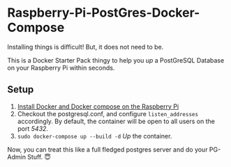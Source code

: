 # Raspberry-Pi-PostGres-Docker-Compose

Installing things is difficult! But, it does not need to be.

This is a Docker Starter Pack thingy to help you _up_ a PostGreSQL Database on your Raspberry Pi within seconds. 


## Setup
1. [Install Docker and Docker compose on the Raspberry Pi]( https://dev.to/rohansawant/installing-docker-and-docker-compose-on-the-raspberry-pi-in-5-simple-steps-3mgl)
2. Checkout the postgresql.conf, and configure  `listen_addresses` accordingly. By default, the container will be open to all users on the port *5432*.
3. `sudo docker-compose up --build -d` _Up_ the container.

Now, you can treat this like a full fledged postgres server and do your PG-Admin Stuff. 😇
